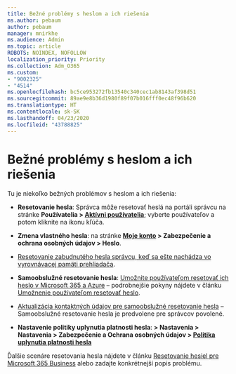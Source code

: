 ```yaml
---
title: Bežné problémy s heslom a ich riešenia
ms.author: pebaum
author: pebaum
manager: mnirkhe
ms.audience: Admin
ms.topic: article
ROBOTS: NOINDEX, NOFOLLOW
localization_priority: Priority
ms.collection: Adm_O365
ms.custom:
- "9002325"
- "4514"
ms.openlocfilehash: bc5ce953272fb13540c340cec1ab8143af398d51
ms.sourcegitcommit: 89ae9e8b36d1980f89f07b016fff0ec48f96b620
ms.translationtype: HT
ms.contentlocale: sk-SK
ms.lasthandoff: 04/23/2020
ms.locfileid: "43788825"
---
```

# <a name="common-password-issues-and-resolutions"></a>Bežné problémy s heslom a ich riešenia

Tu je niekoľko bežných problémov s heslom a ich riešenia:

- **Resetovanie hesla**: Správca môže resetovať heslá na portáli správcu na stránke **Používatelia > [Aktívni používatelia](https://portal.office.com/adminportal/home#/users)**; vyberte používateľov a potom kliknite na ikonu kľúča.

- **Zmena vlastného hesla**: na stránke **[Moje konto](https://portal.office.com/account/#home) > Zabezpečenie a ochrana osobných údajov > Heslo**.

- [Resetovanie zabudnutého hesla správcu, keď sa ešte nachádza vo vyrovnávacej pamäti prehliadača](https://docs.microsoft.com/microsoft-365/admin/add-users/reset-passwords?view=o365-worldwide#reset-my-office-365-tenant-admin-password).

- **Samoobslužné resetovanie hesla**: [Umožnite používateľom resetovať ich heslo v Microsoft 365 a Azure](https://portal.office.com/adminportal/home#/SettingsMultiPivot/:/Settings/L1/SelfServiceReset) – podrobnejšie pokyny nájdete v článku [Umožnenie používateľom resetovať heslo](https://docs.microsoft.com/microsoft-365/admin/add-users/let-users-reset-passwords).

- [Aktualizácia kontaktných údajov pre samoobslužné resetovanie hesla](https://go.microsoft.com/fwlink/?linkid=849451) – Samoobslužné resetovanie hesla je predvolene pre správcov povolené. 

- **Nastavenie politiky uplynutia platnosti hesla**: **> Nastavenia > Nastavenia > Zabezpečenie a Ochrana osobných údajov > [Politika uplynutia platnosti hesla](https://admin.microsoft.com/AdminPortal/Home#/SettingsMultiPivot/:/Settings/L1/PasswordPolicy)**

Ďalšie scenáre resetovania hesla nájdete v článku [Resetovanie hesiel pre Microsoft 365 Business](https://docs.microsoft.com/microsoft-365/admin/add-users/reset-passwords) alebo zadajte konkrétnejší popis problému.
